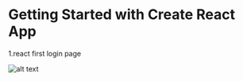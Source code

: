 # Getting Started with Create React App
 1.react first login page

![alt text](https://raw.githubusercontent.com/rifatzaman5/React-js-login-Pages/main/loginpage1.png)
